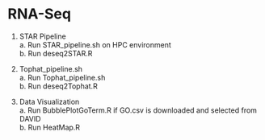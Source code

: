 # RNA-Seq

1. STAR Pipeline \
a. Run STAR_pipeline.sh on HPC environment \
b. Run deseq2STAR.R

2. Tophat_pipeline.sh \
a. Run Tophat_pipeline.sh \
b. Run deseq2Tophat.R

3. Data Visualization \
a. Run BubblePlotGoTerm.R if GO.csv is downloaded and selected from DAVID \
b. Run HeatMap.R
